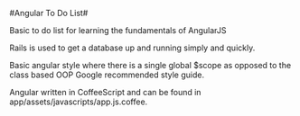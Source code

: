 #Angular To Do List#

Basic to do list for learning the fundamentals of AngularJS

Rails is used to get a database up and running simply and quickly.

Basic angular style where there is a single global $scope as opposed to the class based OOP Google recommended style guide.

Angular written in CoffeeScript and can be found in app/assets/javascripts/app.js.coffee.